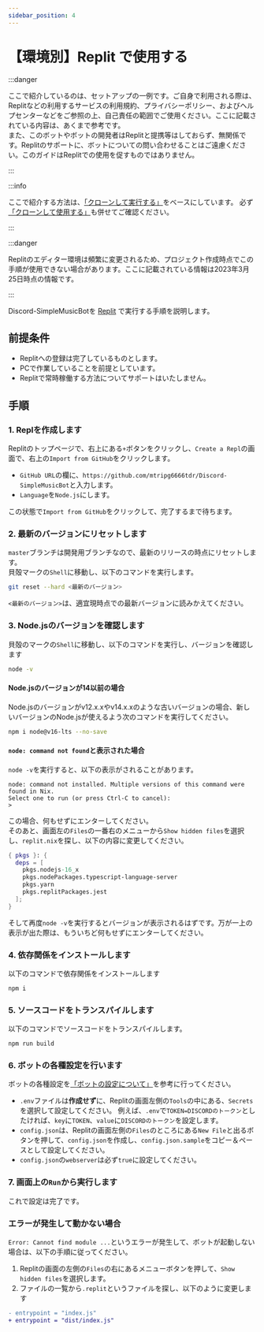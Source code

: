 ```yaml
---
sidebar_position: 4
---
```

# 【環境別】Replit で使用する

:::danger

ここで紹介しているのは、セットアップの一例です。ご自身で利用される際は、Replitなどの利用するサービスの利用規約、プライバシーポリシー、およびヘルプセンターなどをご参照の上、自己責任の範囲でご使用ください。ここに記載されている内容は、あくまで参考です。  
また、このボットやボットの開発者はReplitと提携等はしておらず、無関係です。Replitのサポートに、ボットについての問い合わせることはご遠慮ください。このガイドはReplitでの使用を促すものではありません。

:::

:::info

ここで紹介する方法は、[「クローンして実行する」](./normal)をベースにしています。
必ず[「クローンして使用する」](./normal)も併せてご確認ください。

:::

:::danger

Replitのエディター環境は頻繁に変更されるため、プロジェクト作成時点でこの手順が使用できない場合があります。ここに記載されている情報は2023年3月25日時点の情報です。

:::

Discord-SimpleMusicBotを [Replit](https://replit.com/) で実行する手順を説明します。

## 前提条件
* Replitへの登録は完了しているものとします。
* PCで作業していることを前提としています。
* Replitで常時稼働する方法についてサポートはいたしません。

## 手順
### 1. Replを作成します
  Replitのトップページで、右上にある`+`ボタンをクリックし、`Create a Repl`の画面で、右上の`Import from GitHub`をクリックします。  
  * `GitHub URL`の欄に、`https://github.com/mtripg6666tdr/Discord-SimpleMusicBot`と入力します。
  * `Language`を`Node.js`にします。
  
  この状態で`Import from GitHub`をクリックして、完了するまで待ちます。

### 2. 最新のバージョンにリセットします
  `master`ブランチは開発用ブランチなので、最新のリリースの時点にリセットします。  
  貝殻マークの`Shell`に移動し、以下のコマンドを実行します。
  ```sh
  git reset --hard <最新のバージョン>
  ```
  `<最新のバージョン>`は、適宜現時点での最新バージョンに読みかえてください。

### 3. Node.jsのバージョンを確認します
  貝殻のマークの`Shell`に移動し、以下のコマンドを実行し、バージョンを確認します
  ```sh
  node -v
  ```

  #### Node.jsのバージョンが14以前の場合
  Node.jsのバージョンがv12.x.xやv14.x.xのような古いバージョンの場合、新しいバージョンのNode.jsが使えるよう次のコマンドを実行してください。
  ```sh
  npm i node@v16-lts --no-save
  ```

  #### `node: command not found`と表示された場合
  `node -v`を実行すると、以下の表示がされることがあります。
  ```
  node: command not installed. Multiple versions of this command were found in Nix.
  Select one to run (or press Ctrl-C to cancel):
  > 
  ```
  この場合、何もせずにエンターしてください。  
  そのあと、画面左の`Files`の一番右のメニューから`Show hidden files`を選択し、`replit.nix`を探し、以下の内容に変更してください。
  ```nix title=replit.nix
  { pkgs }: {
    deps = [
      pkgs.nodejs-16_x
      pkgs.nodePackages.typescript-language-server
      pkgs.yarn
      pkgs.replitPackages.jest
    ];
  }
  ```
  そして再度`node -v`を実行するとバージョンが表示されるはずです。万が一上の表示が出た際は、もういちど何もせずにエンターしてください。

### 4. 依存関係をインストールします
  以下のコマンドで依存関係をインストールします
  ```sh
  npm i
  ```

### 5. ソースコードをトランスパイルします
  以下のコマンドでソースコードをトランスパイルします。
  ```sh
  npm run build
  ```

### 6. ボットの各種設定を行います
  ボットの各種設定を[「ボットの設定について」](./configuration.md)を参考に行ってください。

  * `.env`ファイルは**作成せず**に、Replitの画面左側の`Tools`の中にある、`Secrets`を選択して設定してください。
    例えば、`.env`で`TOKEN=DISCORDのトークン`としたければ、`key`に`TOKEN`、`value`に`DISCORDのトークン`を設定します。
  * `config.json`は、Replitの画面左側の`Files`のところにある`New File`と出るボタンを押して、`config.json`を作成し、`config.json.sample`をコピー＆ペースとして設定してください。
  * `config.json`の`webserver`は必ず`true`に設定してください。

### 7. 画面上の`Run`から実行します
  これで設定は完了です。

### エラーが発生して動かない場合
  `Error: Cannot find module ...`というエラーが発生して、ボットが起動しない場合は、以下の手順に従ってください。
  1. Replitの画面の左側の`Files`の右にあるメニューボタンを押して、`Show hidden files`を選択します。
  2. ファイルの一覧から`.replit`というファイルを探し、以下のように変更します
```diff title=".replit"
- entrypoint = "index.js"
+ entrypoint = "dist/index.js"
```
